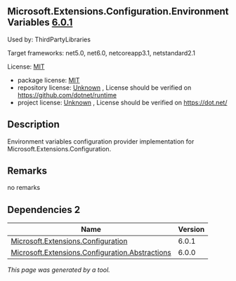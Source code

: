Microsoft.Extensions.Configuration.EnvironmentVariables [6.0.1](https://www.nuget.org/packages/Microsoft.Extensions.Configuration.EnvironmentVariables/6.0.1)
--------------------

Used by: ThirdPartyLibraries

Target frameworks: net5.0, net6.0, netcoreapp3.1, netstandard2.1

License: [MIT](../../../../licenses/mit) 

- package license: [MIT](https://licenses.nuget.org/MIT) 
- repository license: [Unknown](https://github.com/dotnet/runtime) , License should be verified on https://github.com/dotnet/runtime
- project license: [Unknown](https://dot.net/) , License should be verified on https://dot.net/

Description
-----------
Environment variables configuration provider implementation for Microsoft.Extensions.Configuration.

Remarks
-----------
no remarks


Dependencies 2
-----------

|Name|Version|
|----------|:----|
|[Microsoft.Extensions.Configuration](../../../../packages/nuget.org/microsoft.extensions.configuration/6.0.1)|6.0.1|
|[Microsoft.Extensions.Configuration.Abstractions](../../../../packages/nuget.org/microsoft.extensions.configuration.abstractions/6.0.0)|6.0.0|

*This page was generated by a tool.*